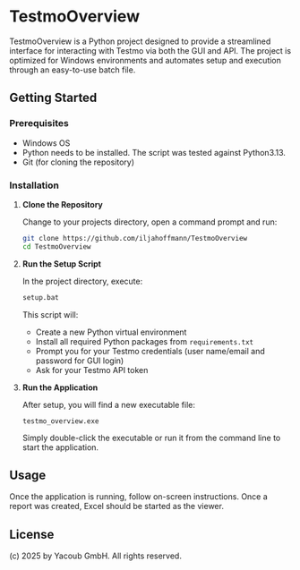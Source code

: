 # TestmoOverview

TestmoOverview is a Python project designed to provide a streamlined interface for interacting with Testmo via both the GUI and API. The project is optimized for Windows environments and automates setup and execution through an easy-to-use batch file.

## Getting Started

### Prerequisites

* Windows OS
* Python needs to be installed. The script was tested against Python3.13.
* Git (for cloning the repository)

### Installation

1. **Clone the Repository**


   Change to your projects directory, open a command prompt and run:

   ```bash
   git clone https://github.com/iljahoffmann/TestmoOverview
   cd TestmoOverview
   ```

2. **Run the Setup Script**

   In the project directory, execute:

   ```bash
   setup.bat
   ```

   This script will:

   * Create a new Python virtual environment
   * Install all required Python packages from `requirements.txt`
   * Prompt you for your Testmo credentials (user name/email and password for GUI login)
   * Ask for your Testmo API token

3. **Run the Application**

   After setup, you will find a new executable file:

   ```
   testmo_overview.exe
   ```

   Simply double-click the executable or run it from the command line to start the application.

## Usage

Once the application is running, follow on-screen instructions. Once a report was created, Excel should be started as the viewer.


## License

(c) 2025 by Yacoub GmbH. All rights reserved.

